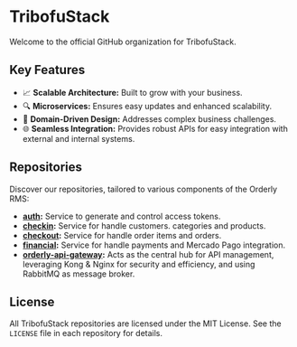 # TribofuStack

Welcome to the official GitHub organization for TribofuStack.

## Key Features

- 📈 **Scalable Architecture:** Built to grow with your business.
- 🔍 **Microservices:** Ensures easy updates and enhanced scalability.
- 🧩 **Domain-Driven Design:** Addresses complex business challenges.
- 🌐 **Seamless Integration:** Provides robust APIs for easy integration with external and internal systems.

## Repositories

Discover our repositories, tailored to various components of the Orderly RMS:

- **[auth](https://github.com/tribofustack/ms-auth):** Service to generate and control access tokens.
- **[checkin](https://github.com/tribofustack/ms-checkin):** Service for handle customers. categories and products.
- **[checkout](https://github.com/tribofustack/ms-checkout):** Service for handle order items and orders.
- **[financial](https://github.com/tribofustack/ms-financial):** Service for handle payments and Mercado Pago integration.
- **[orderly-api-gateway](https://github.com/tribofustack/orderly-api-gateway):** Acts as the central hub for API management, leveraging Kong & Nginx for security and efficiency, and using RabbitMQ as message broker.

## License

All TribofuStack repositories are licensed under the MIT License. See the `LICENSE` file in each repository for details.
